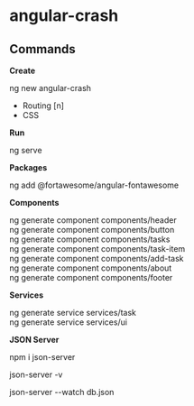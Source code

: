 # angular-crash

## Commands

**Create**

ng new angular-crash

- Routing [n]
- CSS

**Run**

ng serve

**Packages**

ng add @fortawesome/angular-fontawesome

**Components**

ng generate component components/header<br>
ng generate component components/button<br>
ng generate component components/tasks<br>
ng generate component components/task-item<br>
ng generate component components/add-task<br>
ng generate component components/about<br>
ng generate component components/footer

**Services**

ng generate service services/task<br>
ng generate service services/ui

**JSON Server**

npm i json-server

json-server -v

json-server --watch db.json
































